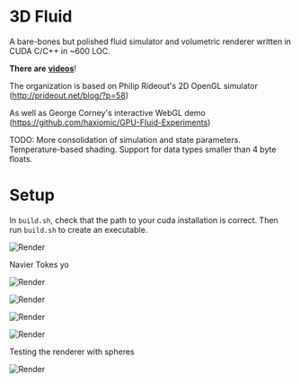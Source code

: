 # 3D Fluid

A bare-bones but polished fluid simulator and volumetric renderer written in CUDA C/C++ in ~600 LOC.

**There are** [**videos**](https://drive.google.com/drive/folders/1A8PH2aZoj2ab8UDZKSdC6fsMPB5RUtyr?usp=sharing)!

The organization is based on Philip Rideout's 2D OpenGL simulator (http://prideout.net/blog/?p=58)

As well as George Corney's interactive WebGL demo (https://github.com/haxiomic/GPU-Fluid-Experiments)

TODO: More consolidation of simulation and state parameters. Temperature-based shading. Support for data types smaller than 4 byte floats.

# Setup

In ```build.sh```, check that the path to your cuda installation is correct. Then run ```build.sh``` to create an executable.

![](https://i.imgur.com/qKtCdZf.png "Render")

Navier Tokes yo

![](https://i.imgur.com/uYr2u7y.png "Render")

![](https://i.imgur.com/Y3MGgck.png "Render")

![](https://i.imgur.com/g8OmfZA.png "Render")

![](https://i.imgur.com/dMWps1a.png "Render")

Testing the renderer with spheres

![](https://i.imgur.com/un8Smjb.jpg "Render")
